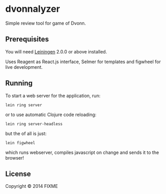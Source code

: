 # dvonnalyzer

Simple review tool for game of Dvonn.

## Prerequisites

You will need [Leiningen][] 2.0.0 or above installed.

[leiningen]: https://github.com/technomancy/leiningen

Uses Reagent as React.js interface, Selmer for templates and figwheel
for live development.

## Running

To start a web server for the application, run:

    lein ring server

or to use automatic Clojure code reloading:

    lein ring server-headless

but the of all is just:

    lein figwheel

which runs webserver, compiles javascript on change and sends it to the
browser!

## License

Copyright © 2014 FIXME
